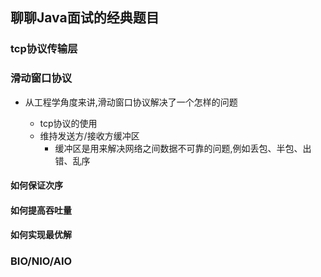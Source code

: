 ## 聊聊Java面试的经典题目


### tcp协议传输层

### 滑动窗口协议

* 从工程学角度来讲,滑动窗口协议解决了一个怎样的问题

    - tcp协议的使用
    - 维持发送方/接收方缓冲区
        - 缓冲区是用来解决网络之间数据不可靠的问题,例如丢包、半包、出错、乱序

#### 如何保证次序
#### 如何提高吞吐量
#### 如何实现最优解

### BIO/NIO/AIO 







